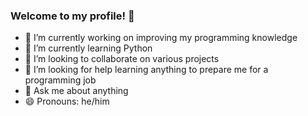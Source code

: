 ### Welcome to my profile! 👋


- 🔭 I’m currently working on improving my programming knowledge
- 🌱 I’m currently learning Python
- 👯 I’m looking to collaborate on various projects
- 🤔 I’m looking for help learning anything to prepare me for a programming job
- 💬 Ask me about anything
- 😄 Pronouns: he/him

